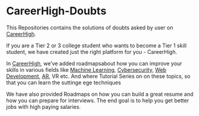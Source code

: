# CareerHigh-Doubts
This Repositories contains the solutions of doubts asked by user on [CareerHigh](www.careerhigh.in).

If you are a Tier 2 or 3 college student who wants to become a Tier 1 skill student, we have created just the right platform for you - CareerHigh. 

In [CareerHigh](www.careerhigh.in), we’ve added roadmapsabout how you can improve your skills in various fields like [Machine Learning](https://careerhigh.in/machine-learning-roadmap/), [Cybersecurity](https://careerhigh.in/cybersecurity-roadmap/), [Web Development](https://careerhigh.in/software-internship/), [AR](https://careerhigh.in/blog/18/), VR etc. And where Tutorial Series on on these topics, 
so that you can learn the suttinge ege techniques

We have also provided Roadmaps on how you can build a great resume and how you can prepare for interviews. 
The end goal is to help you get better jobs with high paying salaries.
